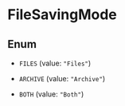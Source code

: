 

# FileSavingMode

## Enum


* `FILES` (value: `"Files"`)

* `ARCHIVE` (value: `"Archive"`)

* `BOTH` (value: `"Both"`)



